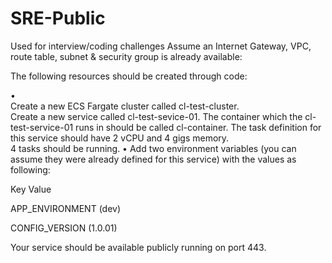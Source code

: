 # SRE-Public
Used for interview/coding challenges
Assume an Internet Gateway, VPC, route table, subnet & security group is already available:

The following resources should be created through code:

•	
	Create a new ECS Fargate cluster called cl-test-cluster.  
	Create a new service called cl-test-sevice-01.  The container which the cl-test-service-01 runs in should be called cl-container. The task definition for this service should have 2 vCPU and 4 gigs memory.   
        4 tasks should be running. 
•	Add two environment variables (you can assume they were already defined for this service) with the values as following:  

Key            Value        

APP_ENVIRONMENT   (dev)

CONFIG_VERSION   (1.0.01)

Your service should be available publicly running on port 443. 


